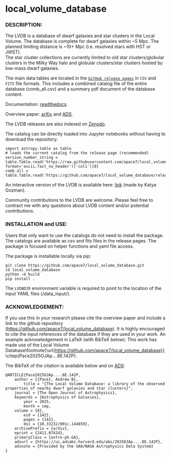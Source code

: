 # **local_volume_database** 

### DESCRIPTION:

The LVDB is a database of dwarf galaxies and star clusters in the Local Volume. The database is complete for dwarf galaxies within ~5 Mpc. 
The planned limiting distance is ~10+ Mpc (i.e. resolved stars with HST or JWST).  
The star cluster collections are currently limited to old star clusters/globular clusters in the Milky Way halo and globular clusters/star clusters hosted by low-mass dwarf galaxies.

The main data tables are located in the [`GitHub release pages`](https://github.com/apace7/local_volume_database/releases/) in `CSV` and `FITS` file formats. This includes a combined catalog file of the entire database (comb_all.csv) and a summary pdf document of the database content. 



Documentation: [readthedocs](https://local-volume-database.readthedocs.io/en/latest/index.html).

Overview paper: [arXiv](https://arxiv.org/abs/2411.07424) and  [ADS](https://ui.adsabs.harvard.edu/abs/2025OJAp....8E.142P/abstract).

The LVDB releases are also indexed on [Zenodo](https://doi.org/10.5281/zenodo.14076714).

The catalog can be directly loaded into Jupyter notebooks without having to download the repository:

    import astropy.table as table
    # loads the current catalog from the release page (recommended)
    version_number_string = table.Table.read('https://raw.githubusercontent.com/apace7/local_volume_database/main/code/release_version.txt', format='ascii.fast_no_header')['col1'][0]
    comb_all = table.Table.read('https://github.com/apace7/local_volume_database/releases/download/'+version_number_string+'/comb_all.csv')


An interactive version of the LVDB is available here: [link](https://lvd-interactive.streamlit.app/) (made by Katya Gozman).

Community contributions to the LVDB are welcome. Please feel free to contract me with any questions about LVDB content and/or potential contributions. 

### INSTALLATION and USE:

Users that only want to use the catalogs do not need to install the package. 
The catalogs are available as csv and fits files in the release pages.
The package is focused on helper functions and yaml file access. 


The package is installable locally via pip:

```
git clone https://github.com/apace7/local_volume_database.git
cd local_volume_database
python -m build
pip install .
```

The `LVDBDIR` environment variable is required to point to the location of the input YAML files (/data_input/). 

### ACKNOWLEDGEMENT:

If you use this in your research please cite the overview paper and include a link to the github repository (https://github.com/apace7/local_volume_database). It is highly encouraged to cite the input references of the database if they are used in your work. An example acknowledgement in LaTeX (with BibTeX below): This work has made use of the Local Volume Database\footnote{\url{https://github.com/apace7/local_volume_database}} \citep{Pace2025OJAp....8E.142P}. 

The BibTeX of the citation is available below and on [ADS](https://ui.adsabs.harvard.edu/abs/2025OJAp....8E.142P/exportcitation):

    @ARTICLE{Pace2025OJAp....8E.142P,
        author = {{Pace}, Andrew B},
            title = "{The Local Volume Database: a library of the observed properties of nearby dwarf galaxies and star clusters}",
        journal = {The Open Journal of Astrophysics},
        keywords = {Astrophysics of Galaxies},
            year = 2025,
            month = sep,
        volume = {8},
            eid = {142},
            pages = {142},
            doi = {10.33232/001c.144859},
        archivePrefix = {arXiv},
        eprint = {2411.07424},
        primaryClass = {astro-ph.GA},
        adsurl = {https://ui.adsabs.harvard.edu/abs/2025OJAp....8E.142P},
        adsnote = {Provided by the SAO/NASA Astrophysics Data System}
    }




